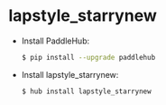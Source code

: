 # lapstyle_starrynew
* Install PaddleHub: 

    ```bash
    $ pip install --upgrade paddlehub
    ```

* Install lapstyle_starrynew: 

    ```bash
    $ hub install lapstyle_starrynew
    ```

